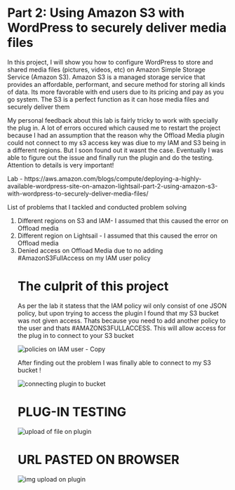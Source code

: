                   
<h1>Part 2: Using Amazon S3 with WordPress to securely deliver media files</h1>
<p>In this project, I will show you how to configure WordPress to store and shared media files (pictures, videos, etc) on Amazon Simple Storage Service (Amazon S3). Amazon S3 is a managed storage service that provides an affordable, performant, and secure method for storing all kinds of data. Its more favorable with end users due to its pricing and pay as you go system. The S3 is a perfect function as it can hose media files and securely deliver them</p>

<p> My personal feedback about this lab is fairly tricky to work with specially the plug in. A lot of errors occured which caused me to restart the project because I had an assumption that the reason why the Offload Media plugin could not connect to my s3 access key was diue to my IAM and S3 being in a different regions. But I soon found out it wasnt the case. Eventually I was able to figure out the issue and finally run the plugin and do the testing. Attention to details is very important!</p>

<P> Lab - https://aws.amazon.com/blogs/compute/deploying-a-highly-available-wordpress-site-on-amazon-lightsail-part-2-using-amazon-s3-with-wordpress-to-securely-deliver-media-files/</P>

<p> List of problems that I tackled and conducted problem solving  </p>
<html>
  <body>
    <ol>
      <li>Different regions on S3 and IAM- I assumed that this caused the error on Offload media</li>
      <li>Different region on Lightsail - I assumed that this caused the error on Offload media</li>
        <li>Denied access on Offload Media due to no adding #AmazonS3FullAccess on my IAM user policy</li>
  
    
  </body>

<h1> The culprit of this project</h1>

<p> As per the lab it statess that the IAM policy wil only consist of one JSON policy, but upon trying to access the plugin I found that my S3 bucket was not given access. Thats because you need to add another policy to the user and thats #AMAZONS3FULLACCESS. This will allow access for the plug in to connect to your S3 bucket </p>

  ![policies on IAM user - Copy](https://github.com/user-attachments/assets/526bb527-972a-469d-a96c-d712aa1fa89e)


<p> After finding out the problem I was finally able to connect to my S3 bucket ! </p>

  ![connecting plugin to bucket](https://github.com/user-attachments/assets/37e259b6-cd2a-4d6f-8798-5af3cbfd8b95)


 <h1> PLUG-IN TESTING </h1>

 ![upload of file on plugin](https://github.com/user-attachments/assets/5cb948f2-678c-4c79-9201-6a6ebfc6e407)

<h1> URL PASTED ON BROWSER</h1>

![img upload on plugin](https://github.com/user-attachments/assets/51782bf4-5f8d-491b-8ebf-afd9581df788)


